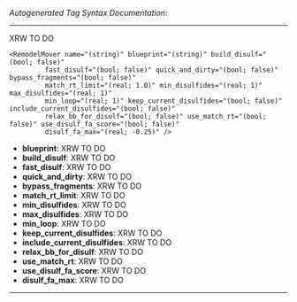 _Autogenerated Tag Syntax Documentation:_

---
XRW TO DO

```
<RemodelMover name="(string)" blueprint="(string)" build_disulf="(bool; false)"
         fast_disulf="(bool; false)" quick_and_dirty="(bool; false)" bypass_fragments="(bool; false)"
         match_rt_limit="(real; 1.0)" min_disulfides="(real; 1)" max_disulfides="(real; 1)"
         min_loop="(real; 1)" keep_current_disulfides="(bool; false)" include_current_disulfides="(bool; false)"
         relax_bb_for_disulf="(bool; false)" use_match_rt="(bool; false)" use_disulf_fa_score="(bool; false)"
         disulf_fa_max="(real; -0.25)" />
```

-   **blueprint**: XRW TO DO
-   **build_disulf**: XRW TO DO
-   **fast_disulf**: XRW TO DO
-   **quick_and_dirty**: XRW TO DO
-   **bypass_fragments**: XRW TO DO
-   **match_rt_limit**: XRW TO DO
-   **min_disulfides**: XRW TO DO
-   **max_disulfides**: XRW TO DO
-   **min_loop**: XRW TO DO
-   **keep_current_disulfides**: XRW TO DO
-   **include_current_disulfides**: XRW TO DO
-   **relax_bb_for_disulf**: XRW TO DO
-   **use_match_rt**: XRW TO DO
-   **use_disulf_fa_score**: XRW TO DO
-   **disulf_fa_max**: XRW TO DO

---
